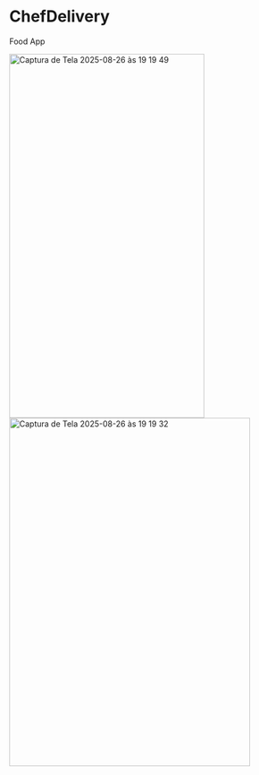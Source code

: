 # ChefDelivery
Food App


<img width="349" height="650" alt="Captura de Tela 2025-08-26 às 19 19 49" src="https://github.com/user-attachments/assets/0fd2fe3b-6192-4113-b0e2-cf2f46534842" />
<img width="431" height="622" alt="Captura de Tela 2025-08-26 às 19 19 32" src="https://github.com/user-attachments/assets/d1894c20-1d86-4caf-bd88-7d008765d5ad" />
